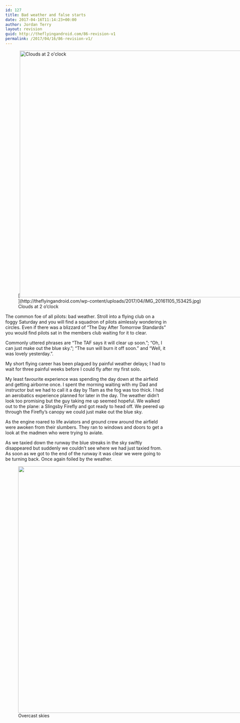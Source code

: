 ```yaml
---
id: 127
title: Bad weather and false starts
date: 2017-04-16T11:14:23+00:00
author: Jordan Terry
layout: revision
guid: http://theflyingandroid.com/86-revision-v1
permalink: /2017/04/16/86-revision-v1/
---
```

<figure id="attachment_110" class="thumbnail wp-caption alignnone" style="width: 1034px">[<img loading="lazy" class="wp-image-110 size-large" src="http://theflyingandroid.com/wp-content/uploads/2017/04/IMG_20161105_153425-1024x768.jpg" alt="Clouds at 2 o'clock" width="1024" height="768" srcset="http://theflyingandroid.com/wp-content/uploads/2017/04/IMG_20161105_153425-1024x768.jpg 1024w, http://theflyingandroid.com/wp-content/uploads/2017/04/IMG_20161105_153425-300x225.jpg 300w, http://theflyingandroid.com/wp-content/uploads/2017/04/IMG_20161105_153425-768x576.jpg 768w" sizes="(max-width: 1024px) 100vw, 1024px" />](http://theflyingandroid.com/wp-content/uploads/2017/04/IMG_20161105_153425.jpg)<figcaption class="caption wp-caption-text">Clouds at 2 o&#8217;clock</figcaption></figure>

The common foe of all pilots: bad weather. Stroll into a flying club on a foggy Saturday and you will find a squadron of pilots aimlessly wondering in circles. Even if there was a blizzard of “The Day After Tomorrow Standards” you would find pilots sat in the members club waiting for it to clear.

Commonly uttered phrases are “The TAF says it will clear up soon.”; “Oh, I can just make out the blue sky.”; “The sun will burn it off soon.” and “Well, it was lovely yesterday.”.

My short flying career has been plagued by painful weather delays; I had to wait for three painful weeks before I could fly after my first solo.

My least favourite experience was spending the day down at the airfield and getting airborne once. I spent the morning waiting with my Dad and instructor but we had to call it a day by 11am as the fog was too thick. I had an aerobatics experience planned for later in the day. The weather didn’t look too promising but the guy taking me up seemed hopeful. We walked out to the plane: a Slingsby Firefly and got ready to head off. We peered up through the Firefly’s canopy we could just make out the blue sky.

As the engine roared to life aviators and ground crew around the airfield were awoken from their slumbers. They ran to windows and doors to get a look at the madmen who were trying to aviate.

As we taxied down the runway the blue streaks in the sky swiftly disappeared but suddenly we couldn’t see where we had just taxied from. As soon as we got to the end of the runway it was clear we were going to be turning back. Once again foiled by the weather.

<figure id="attachment_113" class="thumbnail wp-caption alignnone" style="width: 1034px"><img loading="lazy" class="size-large wp-image-113" src="http://theflyingandroid.com/wp-content/uploads/2017/04/IMG_20161203_081728-1024x768.jpg" alt="" width="1024" height="768" srcset="http://theflyingandroid.com/wp-content/uploads/2017/04/IMG_20161203_081728-1024x768.jpg 1024w, http://theflyingandroid.com/wp-content/uploads/2017/04/IMG_20161203_081728-300x225.jpg 300w, http://theflyingandroid.com/wp-content/uploads/2017/04/IMG_20161203_081728-768x576.jpg 768w" sizes="(max-width: 1024px) 100vw, 1024px" /><figcaption class="caption wp-caption-text">Overcast skies</figcaption></figure>
